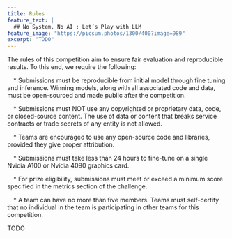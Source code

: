```yaml
---
title: Rules
feature_text: |
  ## No System, No AI : Let’s Play with LLM
feature_image: "https://picsum.photos/1300/400?image=989"
excerpt: "TODO"
---
```


The rules of this competition aim to ensure fair evaluation and reproducible results. To this end, we require the following:

 * Submissions must be reproducible from initial model through fine tuning and inference. Winning models, along with all associated code and data, must be open-sourced and made public after the competition.  

 * Submissions must NOT use any copyrighted or proprietary data, code, or closed-source content. The use of data or content that breaks service contracts or trade secrets of any entity is not allowed.  

 * Teams are encouraged to use any open-source code and libraries, provided they give proper attribution.  

 * Submissions must take less than 24 hours to fine-tune on a single Nvidia A100 or Nvidia 4090 graphics card.  

 * For prize eligibility, submissions must meet or exceed a minimum score specified in the metrics section of the challenge.  

 * A team can have no more than five members. Teams must self-certify that no individual in the team is participating in other teams for this competition.  

 TODO